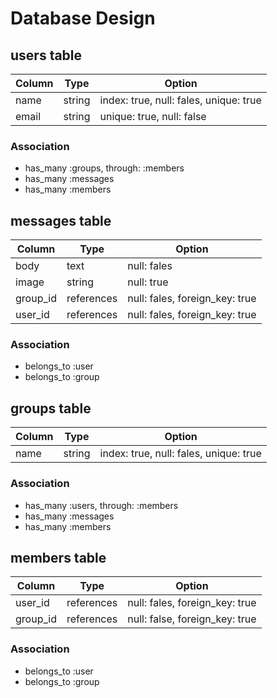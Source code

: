 # Database Design

## users table

|Column|Type|Option|
|------|----|------|
|name|string|index: true, null: fales, unique: true|
|email|string|unique: true, null: false|

### Association

- has_many :groups, through: :members
- has_many :messages
- has_many :members

## messages table

|Column|Type|Option|
|------|----|------|
|body|text|null: fales|
|image|string|null: true|
|group_id|references|null: fales, foreign_key: true|
|user_id|references|null: fales, foreign_key: true|


### Association
- belongs_to :user
- belongs_to :group

## groups table

|Column|Type|Option|
|------|----|------|
|name|string|index: true, null: fales, unique: true|

### Association

- has_many :users, through: :members
- has_many :messages
- has_many :members

## members table

|Column|Type|Option|
|------|----|------|
|user_id|references|null: fales, foreign_key: true|
|group_id|references|null: false, foreign_key: true|

### Association

- belongs_to :user
- belongs_to :group
